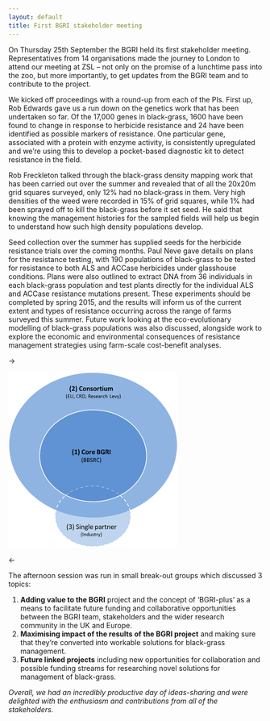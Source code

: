 ```yaml
---
layout: default
title: First BGRI stakeholder meeting
---
```


On Thursday 25th September the BGRI held its first stakeholder meeting. Representatives from 14 organisations made the journey to London to attend our meeting at ZSL – not only on the promise of a lunchtime pass into the zoo, but more importantly, to get updates from the BGRI team and to contribute to the project.

We kicked off proceedings with a round-up from each of the PIs. First up, Rob Edwards gave us a run down on the genetics work that has been undertaken so far. Of the 17,000 genes in black-grass, 1600 have been found to change in response to herbicide resistance and 24 have been identified as possible markers of resistance. One particular gene, associated with a protein with enzyme activity, is consistently upregulated and we’re using this to develop a pocket-based diagnostic kit to detect resistance in the field.

Rob Freckleton talked through the black-grass density mapping work that has been carried out over the summer and revealed that of all the 20x20m grid squares surveyed, only 12% had no black-grass in them. Very high densities of the weed were recorded in 15% of grid squares, while 1% had been sprayed off to kill the black-grass before it set seed. He said that knowing the management histories for the sampled fields will help us begin to understand how such high density populations develop.

Seed collection over the summer has supplied seeds for the herbicide resistance trials over the coming months. Paul Neve gave details on plans for the resistance testing, with 190 populations of black-grass to be tested for resistance to both ALS and ACCase herbicides under glasshouse conditions. Plans were also outlined to extract DNA from 36 individuals in each black-grass population and test plants directly for the individual ALS and ACCase resistance mutations present. These experiments should be completed by spring 2015, and the results will inform us of the current extent and types of resistance occurring across the range of farms surveyed this summer.
Future work looking at the eco-evolutionary modelling of black-grass populations was also discussed, alongside work to explore the economic and environmental consequences of resistance management strategies using farm-scale cost-benefit analyses.

-> <p><img src="/assets/news/BGRIplus.png" class="img-responsive" alt="BGRIplus schematic"></p> <-

The afternoon session was run in small break-out groups which discussed 3 topics:

1. **Adding value to the BGRI** project and the concept of ‘BGRI-plus’ as a means to facilitate future funding and collaborative opportunities between the BGRI team, stakeholders and the wider research community in the UK and Europe.
2. **Maximising impact of the results of the BGRI project** and making sure that they’re converted into workable solutions for black-grass management.
3. **Future linked projects** including new opportunities for collaboration and possible funding streams for researching novel solutions for management of black-grass.

*Overall, we had an incredibly productive day of ideas-sharing and were delighted with the enthusiasm and contributions from all of the stakeholders.*
